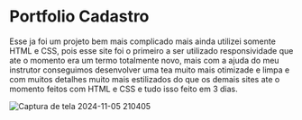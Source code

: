 # Portfolio Cadastro

Esse ja foi um projeto bem mais complicado mais ainda utilizei somente HTML e CSS, pois esse site foi o primeiro a ser utilizado responsividade que ate o momento era um termo totalmente novo, mais com a ajuda do meu instrutor conseguimos desenvolver uma tea muito mais otimizade e limpa e com muitos detalhes muito mais estilizados do que os demais sites ate o momento feitos com HTML e CSS e tudo isso feito em 3 dias.

![Captura de tela 2024-11-05 210405](https://github.com/user-attachments/assets/d3603707-a635-4370-a535-9398ca753d76)

